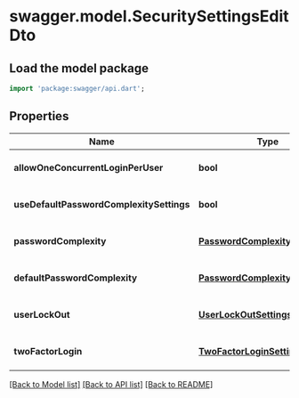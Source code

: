 # swagger.model.SecuritySettingsEditDto

## Load the model package
```dart
import 'package:swagger/api.dart';
```

## Properties
Name | Type | Description | Notes
------------ | ------------- | ------------- | -------------
**allowOneConcurrentLoginPerUser** | **bool** |  | [optional] [default to null]
**useDefaultPasswordComplexitySettings** | **bool** |  | [optional] [default to null]
**passwordComplexity** | [**PasswordComplexitySetting**](PasswordComplexitySetting.md) |  | [optional] [default to null]
**defaultPasswordComplexity** | [**PasswordComplexitySetting**](PasswordComplexitySetting.md) |  | [optional] [default to null]
**userLockOut** | [**UserLockOutSettingsEditDto**](UserLockOutSettingsEditDto.md) |  | [optional] [default to null]
**twoFactorLogin** | [**TwoFactorLoginSettingsEditDto**](TwoFactorLoginSettingsEditDto.md) |  | [optional] [default to null]

[[Back to Model list]](../README.md#documentation-for-models) [[Back to API list]](../README.md#documentation-for-api-endpoints) [[Back to README]](../README.md)


